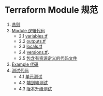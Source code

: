 # Terraform Module 规范

1. [总则](./总则.md)
2. [Module 逻辑代码](./逻辑代码/readme.md)
    - 2.1 [variables.tf](./逻辑代码/variables.tf.md)
    - 2.2 [outputs.tf](./逻辑代码/outputs.tf.md)
    - 2.3 [locals.tf](./逻辑代码/locals.tf.md)
    - 2.4 [versions.tf](./逻辑代码/versions.tf.md)、
    - 2.5 [包含有资源定义的代码文件](./逻辑代码/resource.md)
3. [Example 代码](./演示代码.md)
4. [测试代码](./测试代码/测试代码.md)
    - 4.1 [单元测试](./测试代码/单元测试.md)
    - 4.2 [端到端测试](./测试代码/端到端测试.md)
    - 4.3 [版本升级测试](./测试代码/版本升级测试.md)